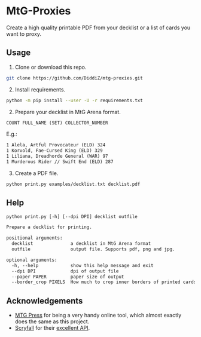 # MtG-Proxies

Create a high quality printable PDF from your decklist or a list of cards you want to proxy.

## Usage

1. Clone or download this repo.

```bash
git clone https://github.com/DiddiZ/mtg-proxies.git
```

2. Install requirements.

```bash
python -m pip install --user -U -r requirements.txt
```

2. Prepare your decklist in MtG Arena format.

```txt
COUNT FULL_NAME (SET) COLLECTOR_NUMBER
```

E.g.:

```txt
1 Alela, Artful Provocateur (ELD) 324
1 Korvold, Fae-Cursed King (ELD) 329
1 Liliana, Dreadhorde General (WAR) 97
1 Murderous Rider // Swift End (ELD) 287
```

3. Create a PDF file.

```bash
python print.py examples/decklist.txt decklist.pdf
```

## Help


```txt
python print.py [-h] [--dpi DPI] decklist outfile

Prepare a decklist for printing.

positional arguments:
  decklist              a decklist in MtG Arena format
  outfile               output file. Supports pdf, png and jpg.

optional arguments:
  -h, --help            show this help message and exit
  --dpi DPI             dpi of output file
  --paper PAPER         paper size of output
  --border_crop PIXELS  How much to crop inner borders of printed cards
```

## Acknowledgements

* [MTG Press](http://www.mtgpress.net/) for being a very handy online tool, which almost exactly does the same as this project.
* [Scryfall](https://scryfall.com/) for their [excellent API](https://scryfall.com/docs/api).
